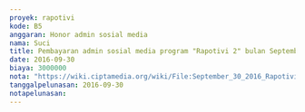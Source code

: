 ```yaml
---
proyek: rapotivi
kode: B5
anggaran: Honor admin sosial media
nama: Suci
title: Pembayaran admin sosial media program "Rapotivi 2" bulan September
date: 2016-09-30
biaya: 3000000
nota: "https://wiki.ciptamedia.org/wiki/File:September_30_2016_Rapotivi_B5_Pembayaran_honor_admin_sosial_media_program_Rapotivi2_a.n_Wisnu_Prasetya.jpg"
tanggalpelunasan: 2016-09-30
notapelunasan:
---
```

